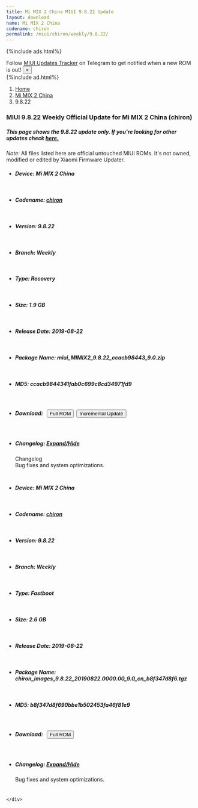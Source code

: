 ```yaml
---
title: Mi MIX 2 China MIUI 9.8.22 Update
layout: download
name: Mi MIX 2 China
codename: chiron
permalink: /miui/chiron/weekly/9.8.22/
---
```


{%include ads.html%}
<div class="alert alert-primary alert-dismissible fade show" role="alert">
    Follow <a href="https://t.me/MIUIUpdatesTracker" class="alert-link">MIUI Updates Tracker</a> on Telegram to get
    notified when a new ROM is out!
    <button type="button" class="close" data-dismiss="alert" aria-label="Close">
        <span aria-hidden="true">&times;</span>
    </button>
</div>
{%include ad.html%}

<nav aria-label="breadcrumb">
    <ol class="breadcrumb">
        <li class="breadcrumb-item"><a href="/">Home</a></li>
        <li class="breadcrumb-item"><a href="/miui/chiron/">Mi MIX 2 China</a></li>
        <li class="breadcrumb-item active" aria-current="page">9.8.22</li>
    </ol>
</nav>

<div class="col-12 mx-auto">
    <h3 class="title bg-light p-2 rounded">MIUI 9.8.22 Weekly Official Update for Mi MIX 2 China (chiron)</h3>
    <h5>This page shows the 9.8.22 update only. If you're looking for other updates check
        <a href="/miui/chiron/">here.</a></h5>
    <p><i>Note: </i>All files listed here are official untouched MIUI ROMs.
        It's not owned, modified or edited by Xiaomi Firmware Updater.</p>
    <div id="downloads">
                <div class="card card-body">
            <ul class="list-unstyled">
                <li style="padding-bottom: 10px;">
                    <h5><b>Device: </b>Mi MIX 2 China</h5>
                </li>
                <li style="padding-bottom: 10px;">
                    <h5><b>Codename: </b> <a href="/miui/chiron/" target="_blank">chiron</a> </h5>
                </li>
                <li style="padding-bottom: 10px;">
                    <h5><b>Version: </b>9.8.22</h5>
                </li>
                <li style="padding-bottom: 10px;">
                    <h5><b>Branch: </b>Weekly</h5>
                </li>
                <li style="padding-bottom: 10px;">
                    <h5><b>Type: </b>Recovery</h5>
                </li>
                <li style="padding-bottom: 10px;">
                    <h5><b>Size: </b>1.9 GB</h5>
                </li>
                <li style="padding-bottom: 10px;">
                    <h5><b>Release Date: </b>2019-08-22</h5>
                </li>
                <li style="padding-bottom: 10px;">
                    <h5><b>Package Name: </b><span id="filename" class="text-dark">miui_MIMIX2_9.8.22_ccacb98443_9.0.zip</span></h5>
                </li>
                <li style="padding-bottom: 10px;">
                    <h5><b>MD5: </b><span id="md5" class="text-muted">ccacb9844341fab0c699c8cd34971fd9</span></h5>
                </li>
                <li style="padding-bottom: 10px;">
                    <h5><b>Download: </b><button type="button" id="download" class="btn btn-primary" style="margin: 7px;"
                            onclick="window.open('https://bigota.d.miui.com/9.8.22/miui_MIMIX2_9.8.22_ccacb98443_9.0.zip', '_blank');"><i class="fa fa-download"></i> Full ROM</button><button type="button" id="incremental_download" class="btn btn-warning" onclick="window.open('https://bigota.d.miui.com/9.8.22/miui-blockota-lotus-9.8.8-9.8.22-9466da6615-8.1.zip', '_blank');"><i class="fa fa-download"></i> Incremental Update</button></h5>
                </li>
                <li style="padding-bottom: 10px;">
                    <h5><b>Changelog: </b><a href="#chiron_1_changelog" data-toggle="collapse" role="button"
                            aria-expanded="false" aria-controls="chiron_1_changelog"> <i class="fa fa-arrow-down"
                                aria-hidden="true"></i> Expand/Hide</a></h5>
                    <div class="collapse" id="chiron_1_changelog">
                        <p id="changelog_text">Changelog<br>Bug fixes and system optimizations.</p>
                    </div>
                </li>
            </ul>
        </div>
        <div class="card card-body">
            <ul class="list-unstyled">
                <li style="padding-bottom: 10px;">
                    <h5><b>Device: </b>Mi MIX 2 China</h5>
                </li>
                <li style="padding-bottom: 10px;">
                    <h5><b>Codename: </b> <a href="/miui/chiron/" target="_blank">chiron</a> </h5>
                </li>
                <li style="padding-bottom: 10px;">
                    <h5><b>Version: </b>9.8.22</h5>
                </li>
                <li style="padding-bottom: 10px;">
                    <h5><b>Branch: </b>Weekly</h5>
                </li>
                <li style="padding-bottom: 10px;">
                    <h5><b>Type: </b>Fastboot</h5>
                </li>
                <li style="padding-bottom: 10px;">
                    <h5><b>Size: </b>2.6 GB</h5>
                </li>
                <li style="padding-bottom: 10px;">
                    <h5><b>Release Date: </b>2019-08-22</h5>
                </li>
                <li style="padding-bottom: 10px;">
                    <h5><b>Package Name: </b><span id="filename" class="text-dark">chiron_images_9.8.22_20190822.0000.00_9.0_cn_b8f347d8f6.tgz</span></h5>
                </li>
                <li style="padding-bottom: 10px;">
                    <h5><b>MD5: </b><span id="md5" class="text-muted">b8f347d8f690bbe1b502453fa46f81e9</span></h5>
                </li>
                <li style="padding-bottom: 10px;">
                    <h5><b>Download: </b><button type="button" id="download" class="btn btn-primary" style="margin: 7px;"
                            onclick="window.open('https://bigota.d.miui.com/9.8.22/chiron_images_9.8.22_20190822.0000.00_9.0_cn_b8f347d8f6.tgz', '_blank');"><i class="fa fa-download"></i> Full ROM</button></h5>
                </li>
                <li style="padding-bottom: 10px;">
                    <h5><b>Changelog: </b><a href="#chiron_2_changelog" data-toggle="collapse" role="button"
                            aria-expanded="false" aria-controls="chiron_2_changelog"> <i class="fa fa-arrow-down"
                                aria-hidden="true"></i> Expand/Hide</a></h5>
                    <div class="collapse" id="chiron_2_changelog">
                        <p id="changelog_text">Bug fixes and system optimizations.</p>
                    </div>
                </li>
            </ul>
        </div>

    </div>
</div>
